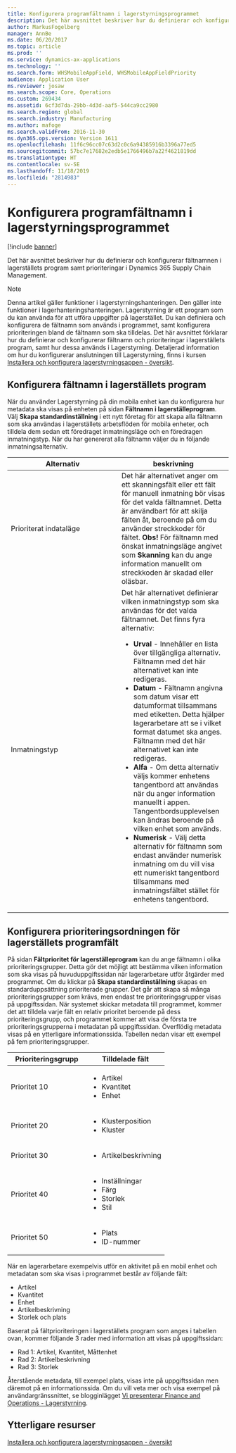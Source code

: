 ```yaml
---
title: Konfigurera programfältnamn i lagerstyrningsprogrammet
description: Det här avsnittet beskriver hur du definierar och konfigurerar fältnamnen i lagerställets program samt prioriteringar i Dynamics 365 Supply Chain Management.
author: MarkusFogelberg
manager: AnnBe
ms.date: 06/20/2017
ms.topic: article
ms.prod: ''
ms.service: dynamics-ax-applications
ms.technology: ''
ms.search.form: WHSMobileAppField, WHSMobileAppFieldPriority
audience: Application User
ms.reviewer: josaw
ms.search.scope: Core, Operations
ms.custom: 269434
ms.assetid: 6cf3d7da-29bb-4d3d-aaf5-544ca9cc2980
ms.search.region: global
ms.search.industry: Manufacturing
ms.author: mafoge
ms.search.validFrom: 2016-11-30
ms.dyn365.ops.version: Version 1611
ms.openlocfilehash: 11f6c96cc07c63d2c0c6a94385916b3396a77ed5
ms.sourcegitcommit: 57bc7e17682e2edb5e1766496b7a22f4621819dd
ms.translationtype: HT
ms.contentlocale: sv-SE
ms.lasthandoff: 11/18/2019
ms.locfileid: "2814983"
---
```

# <a name="configure-app-field-names-in-warehousing-app"></a>Konfigurera programfältnamn i lagerstyrningsprogrammet

[!include [banner](../includes/banner.md)]

Det här avsnittet beskriver hur du definierar och konfigurerar fältnamnen i lagerställets program samt prioriteringar i Dynamics 365 Supply Chain Management. 

> [!NOTE]
> Denna artikel gäller funktioner i lagerstyrningshanteringen. Den gäller inte funktioner i lagerhanteringshanteringen. Lagerstyrning är ett program som du kan använda för att utföra uppgifter på lagerstället. Du kan definiera och konfigurera de fältnamn som används i programmet, samt konfigurera prioriteringen bland de fältnamn som ska tilldelas. Det här avsnittet förklarar hur du definierar och konfigurerar fältnamn och prioriteringar i lagerställets program, samt hur dessa används i Lagerstyrning. Detaljerad information om hur du konfigurerar anslutningen till Lagerstyrning, finns i kursen [Installera och konfigurera lagerstyrningsappen - översikt](install-configure-warehousing-app.md).

## <a name="configure-warehouse-app-field-names"></a>Konfigurera fältnamn i lagerställets program

När du använder Lagerstyrning på din mobila enhet kan du konfigurera hur metadata ska visas på enheten på sidan **Fältnamn i lagerställeprogram**. Välj **Skapa standardinställning** i ett nytt företag för att skapa alla fältnamn som ska användas i lagerställets arbetsflöden för mobila enheter, och tilldela dem sedan ett föredraget inmatningsläge och en föredragen inmatningstyp. När du har genererat alla fältnamn väljer du in följande inmatningsalternativ.

<table>
<colgroup>
<col width="50%" />
<col width="50%" />
</colgroup>
<thead>
<tr class="header">
<th>Alternativ</th>
<th>beskrivning</th>
</tr>
</thead>
<tbody>
<tr class="odd">
<td>Prioriterat indataläge</td>
<td>Det här alternativet anger om ett skanningsfält eller ett fält för manuell inmatning bör visas för det valda fältnamnet. Detta är användbart för att skilja fälten åt, beroende på om du använder streckkoder för fältet. <strong>Obs!</strong> För fältnamn med önskat inmatningsläge angivet som <strong>Skanning</strong> kan du ange information manuellt om streckkoden är skadad eller oläsbar.</td>
</tr>
<tr class="even">
<td>Inmatningstyp</td>
<td>Det här alternativet definierar vilken inmatningstyp som ska användas för det valda fältnamnet. Det finns fyra alternativ:
<ul>
<li><strong>Urval</strong> - Innehåller en lista över tillgängliga alternativ. Fältnamn med det här alternativet kan inte redigeras.</li>
<li><strong>Datum</strong> - Fältnamn angivna som datum visar ett datumformat tillsammans med etiketten. Detta hjälper lagerarbetare att se i vilket format datumet ska anges. Fältnamn med det här alternativet kan inte redigeras.</li>
<li><strong>Alfa</strong> - Om detta alternativ väljs kommer enhetens tangentbord att användas när du anger information manuellt i appen. Tangentbordsupplevelsen kan ändras beroende på vilken enhet som används.</li>
<li><strong>Numerisk</strong> - Välj detta alternativ för fältnamn som endast använder numerisk inmatning om du vill visa ett numeriskt tangentbord tillsammans med inmatningsfältet stället för enhetens tangentbord.</li>
</ul></td>
</tr>
</tbody>
</table>

## <a name="configure-warehouse-app-field-priority"></a>Konfigurera prioriteringsordningen för lagerställets programfält

På sidan **Fältprioritet för lagerställeprogram** kan du ange fältnamn i olika prioriteringsgrupper. Detta gör det möjligt att bestämma vilken information som ska visas på huvuduppgiftssidan när lagerarbetare utför åtgärder med programmet. Om du klickar på **Skapa standardinställning** skapas en standarduppsättning prioriterade grupper. Det går att skapa så många prioriteringsgrupper som krävs, men endast tre prioriteringsgrupper visas på uppgiftssidan. När systemet skickar metadata till programmet, kommer det att tilldela varje fält en relativ prioritet beroende på dess prioriteringsgrupp, och programmet kommer att visa de första tre prioriteringsgrupperna i metadatan på uppgiftssidan. Överflödig metadata visas på en ytterligare informationssida. Tabellen nedan visar ett exempel på fem prioriteringsgrupper.

<table>
<colgroup>
<col width="50%" />
<col width="50%" />
</colgroup>
<thead>
<tr class="header">
<th>Prioriteringsgrupp</th>
<th>Tilldelade fält</th>
</tr>
</thead>
<tbody>
<tr class="odd">
<td> Prioritet 10</td>
<td><ul>
<li>Artikel</li>
<li>Kvantitet</li>
<li>Enhet</li>
</ul></td>
</tr>
<tr class="even">
<td> Prioritet 20</td>
<td><ul>
<li>Klusterposition</li>
<li>Kluster</li>
</ul></td>
</tr>
<tr class="odd">
<td> Prioritet 30</td>
<td><ul>
<li>Artikelbeskrivning</li>
</ul></td>
</tr>
<tr class="even">
<td> Prioritet 40</td>
<td><ul>
<li>Inställningar</li>
<li>Färg</li>
<li>Storlek</li>
<li>Stil</li>
</ul></td>
</tr>
<tr class="odd">
<td> Prioritet 50</td>
<td><ul>
<li>Plats</li>
<li>ID-nummer</li>
</ul></td>
</tr>
</tbody>
</table>

När en lagerarbetare exempelvis utför en aktivitet på en mobil enhet och metadatan som ska visas i programmet består av följande fält:

-   Artikel
-   Kvantitet
-   Enhet
-   Artikelbeskrivning
-   Storlek och plats

Baserat på fältprioriteringen i lagerställets program som anges i tabellen ovan, kommer följande 3 rader med information att visas på uppgiftssidan:

-   Rad 1: Artikel, Kvantitet, Måttenhet
-   Rad 2: Artikelbeskrivning
-   Rad 3: Storlek

Återstående metadata, till exempel plats, visas inte på uppgiftssidan men däremot på en informationssida. Om du vill veta mer och visa exempel på användargränssnittet, se blogginlägget [Vi presenterar Finance and Operations - Lagerstyrning](https://blogs.msdn.microsoft.com/dynamicsaxscm/2017/01/20/announcing-dynamics-365-for-operations-warehousing/).

<a name="additional-resources"></a>Ytterligare resurser
--------

[Installera och konfigurera lagerstyrningsappen - översikt](install-configure-warehousing-app.md)
